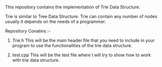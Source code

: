 This repository contains the implementation of Trie Data Structure.

Trie is similar to Tree Data Structure. Trie can contain any number of nodes usually it depends on the needs of a programmer.



Repository Conatins :-

1. Trie.h
    This will be the main header file that you need to include in your program to use the functionalities of the trie data structure.

2. test.cpp
    This will be the test file where I will try to show how to work with trie data structure.

